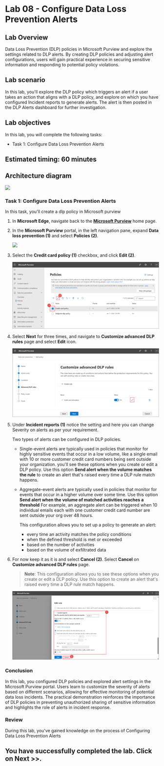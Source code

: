 # Lab 08 - Configure Data Loss Prevention Alerts

## Lab Overview
Data Loss Prevention (DLP) policies in Microsoft Purview and explore the settings related to DLP alerts. By creating DLP policies and adjusting alert configurations, users will gain practical experience in securing sensitive information and responding to potential policy violations.

## Lab scenario

In this lab, you'll explore the DLP policy which triggers an alert if a user takes an action that aligns with a DLP policy, and explore on which you have configured Incident reports to generate alerts. The alert is then posted in the DLP Alerts dashboard for further investigation.

## Lab objectives

In this lab, you will complete the following tasks:
+ Task 1: Configure Data Loss Prevention Alerts

## Estimated timing: 60 minutes

## Architecture diagram

![](../media/archi-5.png)

### Task 1: Configure Data Loss Prevention Alerts

In this task, you'll create a dlp policy in Microsoft purview

1. In **Microsoft Edge**, navigate back to the **[Microsoft Purview](https://compliance.microsoft.com/)** home page. 

1. In the **Microsoft Purview** portal, in the left navigation pane, expand **Data loss prevention (1)** and select **Policies (2)**.

   ![](../media/lab6-image1.png)

1. Select the **Credit card policy (1)** checkbox, and click **Edit (2)**.

   ![](../media/creditcard.png)

1. Select **Next** for three times, and navigate to **Customize advanced DLP rules** page and select **Edit** icon.

   ![](../media/customizeadvancedpolicy.png)

1. Under **Incident reports (1)** notice the setting and here you can change Severity on alerts as per your requirement.

   Two types of alerts can be configured in DLP policies.

   - Single-event alerts are typically used in policies that monitor for highly sensitive events that occur in a low volume, like a single email with 10 or more customer credit card numbers being sent outside your organization. you'll see these options when you create or edit a DLP policy. Use this option **Send alert when the volume matches the rule** to create an alert that's raised every time a DLP rule match happens.

   - Aggregate-event alerts are typically used in policies that monitor for events that occur in a higher volume over some time.  Use this option **Send alert when the volume of matched activities reaches a threshold** For example, an aggregate alert can be triggered when 10 individual emails each with one customer credit card number are sent outside your org over 48 hours.

     This configuration allows you to set up a policy to generate an alert:

     - every time an activity matches the policy conditions
     - when the defined threshold is met or exceeded
     - based on the number of activities
     - based on the volume of exfiltrated data
     
1. For now keep it as it is and select **Cancel (2)**. Select **Cancel** on **Customize advanced DLP rules** page.
   
    >**Note**: This configuration allows you to see these options when you create or edit a DLP policy. Use this option to create an alert that's raised every time a DLP rule match happens.

   ![](../media/cancel.png)

### Conclusion
In this lab, you configured DLP policies and explored alert settings in the Microsoft Purview portal. Users learn to customize the severity of alerts based on different scenarios, allowing for effective monitoring of potential data loss incidents. The practical demonstration reinforces the importance of DLP policies in preventing unauthorized sharing of sensitive information and highlights the role of alerts in incident response.

### Review
During this lab, you've gained knowledge on the process of Configuring Data Loss Prevention Alerts

## You have successfully completed the lab. Click on Next >>.
